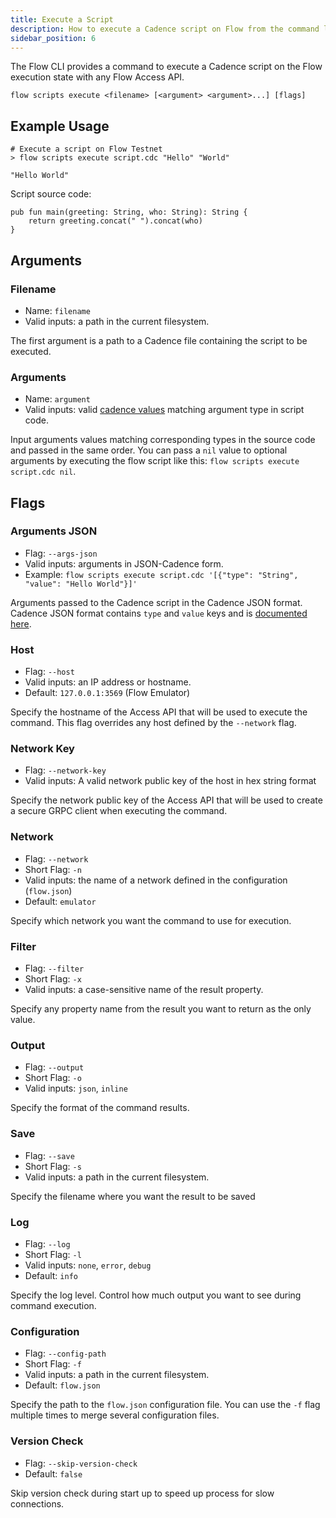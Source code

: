 ```yaml
---
title: Execute a Script
description: How to execute a Cadence script on Flow from the command line
sidebar_position: 6
---
```


The Flow CLI provides a command to execute a Cadence script on
the Flow execution state with any Flow Access API.

```shell
flow scripts execute <filename> [<argument> <argument>...] [flags]
```

## Example Usage

```shell
# Execute a script on Flow Testnet
> flow scripts execute script.cdc "Hello" "World"

"Hello World"
```

Script source code:
```
pub fun main(greeting: String, who: String): String {
	return greeting.concat(" ").concat(who)
}
```

## Arguments

### Filename

- Name: `filename`
- Valid inputs: a path in the current filesystem.

The first argument is a path to a Cadence file containing the 
script to be executed.

### Arguments
- Name: `argument`
- Valid inputs: valid [cadence values](../../../cadence/json-cadence-spec.md)
  matching argument type in script code.

Input arguments values matching corresponding types in the source code and passed in the same order.
You can pass a `nil` value to optional arguments by executing the flow script like this: `flow scripts execute script.cdc nil`.


## Flags

### Arguments JSON

- Flag: `--args-json`
- Valid inputs: arguments in JSON-Cadence form.
- Example: `flow scripts execute script.cdc '[{"type": "String", "value": "Hello World"}]'`

Arguments passed to the Cadence script in the Cadence JSON format.
Cadence JSON format contains `type` and `value` keys and is 
[documented here](../../../cadence/json-cadence-spec.md).

### Host

- Flag: `--host`
- Valid inputs: an IP address or hostname.
- Default: `127.0.0.1:3569` (Flow Emulator)

Specify the hostname of the Access API that will be
used to execute the command. This flag overrides
any host defined by the `--network` flag.

### Network Key

- Flag: `--network-key`
- Valid inputs: A valid network public key of the host in hex string format

Specify the network public key of the Access API that will be
used to create a secure GRPC client when executing the command.

### Network

- Flag: `--network`
- Short Flag: `-n`
- Valid inputs: the name of a network defined in the configuration (`flow.json`)
- Default: `emulator`

Specify which network you want the command to use for execution.

### Filter

- Flag: `--filter`
- Short Flag: `-x`
- Valid inputs: a case-sensitive name of the result property.

Specify any property name from the result you want to return as the only value.

### Output

- Flag: `--output`
- Short Flag: `-o`
- Valid inputs: `json`, `inline`

Specify the format of the command results.

### Save

- Flag: `--save`
- Short Flag: `-s`
- Valid inputs: a path in the current filesystem.

Specify the filename where you want the result to be saved

### Log

- Flag: `--log`
- Short Flag: `-l`
- Valid inputs: `none`, `error`, `debug`
- Default: `info`

Specify the log level. Control how much output you want to see during command execution.

### Configuration

- Flag: `--config-path`
- Short Flag: `-f`
- Valid inputs: a path in the current filesystem.
- Default: `flow.json`

Specify the path to the `flow.json` configuration file.
You can use the `-f` flag multiple times to merge
several configuration files.

### Version Check

- Flag: `--skip-version-check`
- Default: `false`

Skip version check during start up to speed up process for slow connections.
